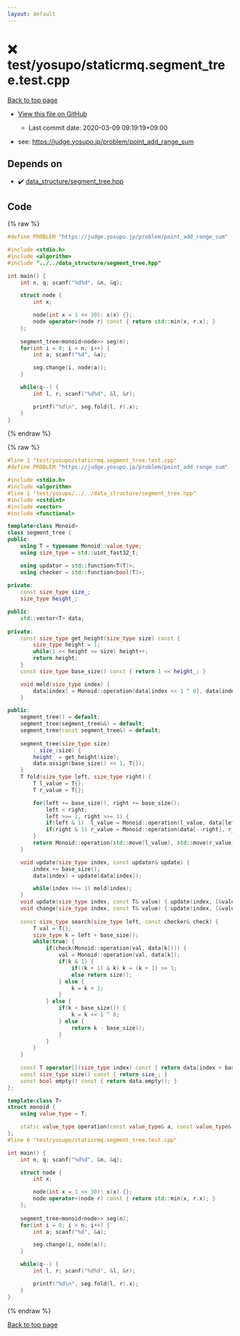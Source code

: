 ```yaml
---
layout: default
---
```


<!-- mathjax config similar to math.stackexchange -->
<script type="text/javascript" async
  src="https://cdnjs.cloudflare.com/ajax/libs/mathjax/2.7.5/MathJax.js?config=TeX-MML-AM_CHTML">
</script>
<script type="text/x-mathjax-config">
  MathJax.Hub.Config({
    TeX: { equationNumbers: { autoNumber: "AMS" }},
    tex2jax: {
      inlineMath: [ ['$','$'] ],
      processEscapes: true
    },
    "HTML-CSS": { matchFontHeight: false },
    displayAlign: "left",
    displayIndent: "2em"
  });
</script>

<script type="text/javascript" src="https://cdnjs.cloudflare.com/ajax/libs/jquery/3.4.1/jquery.min.js"></script>
<script src="https://cdn.jsdelivr.net/npm/jquery-balloon-js@1.1.2/jquery.balloon.min.js" integrity="sha256-ZEYs9VrgAeNuPvs15E39OsyOJaIkXEEt10fzxJ20+2I=" crossorigin="anonymous"></script>
<script type="text/javascript" src="../../../assets/js/copy-button.js"></script>
<link rel="stylesheet" href="../../../assets/css/copy-button.css" />


# :x: test/yosupo/staticrmq.segment_tree.test.cpp

<a href="../../../index.html">Back to top page</a>

* <a href="{{ site.github.repository_url }}/blob/master/test/yosupo/staticrmq.segment_tree.test.cpp">View this file on GitHub</a>
    - Last commit date: 2020-03-09 09:19:19+09:00


* see: <a href="https://judge.yosupo.jp/problem/point_add_range_sum">https://judge.yosupo.jp/problem/point_add_range_sum</a>


## Depends on

* :heavy_check_mark: <a href="../../../library/data_structure/segment_tree.hpp.html">data_structure/segment_tree.hpp</a>


## Code

<a id="unbundled"></a>
{% raw %}
```cpp
#define PROBLEM "https://judge.yosupo.jp/problem/point_add_range_sum"

#include <stdio.h>
#include <algorithm>
#include "../../data_structure/segment_tree.hpp"

int main() {
	int n, q; scanf("%d%d", &n, &q);

	struct node {
		int x;

		node(int x = 1 << 30): x(x) {};
		node operator+(node r) const { return std::min(x, r.x); }
	};
	
	segment_tree<monoid<node>> seg(n);
	for(int i = 0; i < n; i++) {
		int a; scanf("%d", &a);

		seg.change(i, node(a));
	}

	while(q--) {
		int l, r; scanf("%d%d", &l, &r);

		printf("%d\n", seg.fold(l, r).x);
	}
}

```
{% endraw %}

<a id="bundled"></a>
{% raw %}
```cpp
#line 1 "test/yosupo/staticrmq.segment_tree.test.cpp"
#define PROBLEM "https://judge.yosupo.jp/problem/point_add_range_sum"

#include <stdio.h>
#include <algorithm>
#line 1 "test/yosupo/../../data_structure/segment_tree.hpp"
#include <cstdint>
#include <vector>
#include <functional>

template<class Monoid>
class segment_tree {
public:
	using T = typename Monoid::value_type;
	using size_type = std::uint_fast32_t;

	using updator = std::function<T(T)>;
	using checker = std::function<bool(T)>;
	
private:
	const size_type size_;
	size_type height_;

public:
	std::vector<T> data;
	
private:
	const size_type get_height(size_type size) const {
		size_type height = 1;
		while(1 << height <= size) height++;
		return height;
	}
	const size_type base_size() const { return 1 << height_; }

	void meld(size_type index) {
		data[index] = Monoid::operation(data[index << 1 ^ 0], data[index << 1 ^ 1]);
	}

public:
	segment_tree() = default;
	segment_tree(segment_tree&&) = default;
	segment_tree(const segment_tree&) = default;
	
	segment_tree(size_type size)
		: size_(size) {
		height_ = get_height(size);
		data.assign(base_size() << 1, T{});
	}
	T fold(size_type left, size_type right) {
		T l_value = T{};
		T r_value = T{};

		for(left += base_size(), right += base_size();
			left < right;
			left >>= 1, right >>= 1) {
			if(left & 1)  l_value = Monoid::operation(l_value, data[left++]);
			if(right & 1) r_value = Monoid::operation(data[--right], r_value); 
		}
		return Monoid::operation(std::move(l_value), std::move(r_value));
	}

	void update(size_type index, const updator& update) {
		index += base_size();
		data[index] = update(data[index]);

		while(index >>= 1) meld(index);
	}
	void update(size_type index, const T& value) { update(index, [&value](const T& x) { return Monoid::operation(x, value); }); }
	void change(size_type index, const T& value) { update(index, [&value](const T& x) { return value; }); }
	
	const size_type search(size_type left, const checker& check) {
		T val = T{};
		size_type k = left + base_size();
		while(true) {
			if(check(Monoid::operation(val, data[k]))) {
				val = Monoid::operation(val, data[k]);
				if(k & 1) {
					if((k + 1) & k) k = (k + 1) >> 1;
					else return size();
				} else {
					k = k + 1;
				}
			} else {
				if(k < base_size()) {
					k = k << 1 ^ 0;
				} else {
					return k - base_size();
				}
			}
		}
	}
	
	const T operator[](size_type index) const { return data[index + base_size()]; }
	const size_type size() const { return size_; }
	const bool empty() const { return data.empty(); }
};

template<class T>
struct monoid {
	using value_type = T;

	static value_type operation(const value_type& a, const value_type& b) { return a + b; };
};
#line 6 "test/yosupo/staticrmq.segment_tree.test.cpp"

int main() {
	int n, q; scanf("%d%d", &n, &q);

	struct node {
		int x;

		node(int x = 1 << 30): x(x) {};
		node operator+(node r) const { return std::min(x, r.x); }
	};
	
	segment_tree<monoid<node>> seg(n);
	for(int i = 0; i < n; i++) {
		int a; scanf("%d", &a);

		seg.change(i, node(a));
	}

	while(q--) {
		int l, r; scanf("%d%d", &l, &r);

		printf("%d\n", seg.fold(l, r).x);
	}
}

```
{% endraw %}

<a href="../../../index.html">Back to top page</a>


